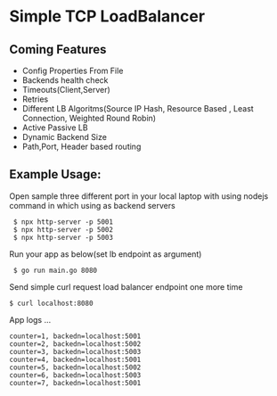 # Simple TCP  LoadBalancer

## Coming Features
* Config Properties From File
* Backends health check
* Timeouts(Client,Server)
* Retries
* Different LB Algoritms(Source IP Hash, Resource Based , Least Connection, Weighted Round Robin)
* Active Passive LB
* Dynamic Backend Size
* Path,Port, Header based routing

## Example Usage:
Open sample three different port in your local laptop with using nodejs command in which using as  backend servers
```bazaar
 $ npx http-server -p 5001
 $ npx http-server -p 5002
 $ npx http-server -p 5003
```
Run your app as below(set lb endpoint as argument)
```bazaar
 $ go run main.go 8080
```
Send simple curl request load balancer endpoint one more time
```bazaar
$ curl localhost:8080
```
App logs ...
```bazaar
counter=1, backedn=localhost:5001
counter=2, backedn=localhost:5002
counter=3, backedn=localhost:5003
counter=4, backedn=localhost:5001
counter=5, backedn=localhost:5002
counter=6, backedn=localhost:5003
counter=7, backedn=localhost:5001
```